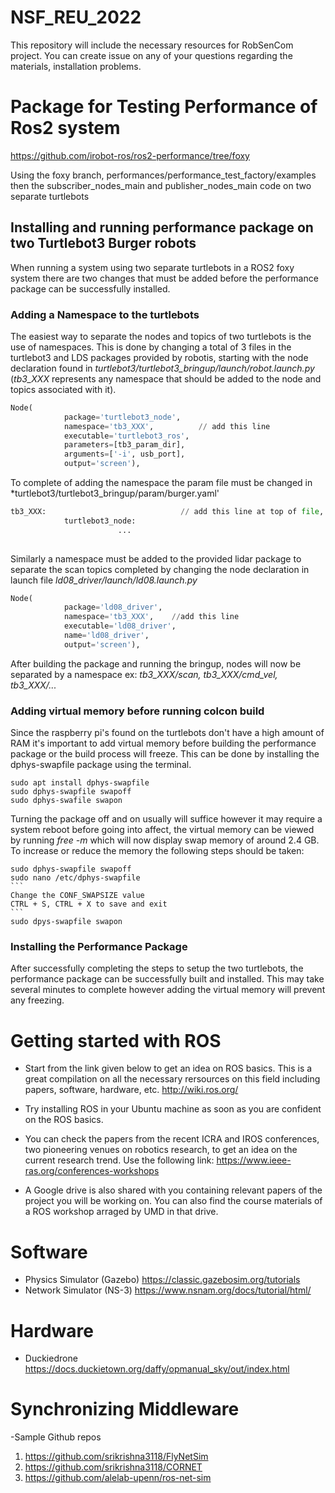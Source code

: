 # NSF_REU_2022
This repository will include the necessary resources for RobSenCom project. You can create issue on any of your questions regarding the materials, installation problems.

# Package for Testing Performance of Ros2 system
https://github.com/irobot-ros/ros2-performance/tree/foxy

Using the foxy branch, performances/performance_test_factory/examples then the subscriber_nodes_main and publisher_nodes_main code on two separate turtlebots

## Installing and running performance package on two Turtlebot3 Burger robots
When running a system using two separate turtlebots in a ROS2 foxy system there are two changes that must be added before the performance package can be successfully installed. 

### Adding a Namespace to the turtlebots
The easiest way to separate the nodes and topics of two turtlebots is the use of namespaces. This is done by changing a total of 3 files in the turtlebot3 and LDS packages provided by robotis, starting with the node declaration found in *turtlebot3/turtlebot3_bringup/launch/robot.launch.py* (*tb3_XXX* represents any namespace that should be added to the node and topics associated with it).
```python
Node(
            package='turtlebot3_node',
            namespace='tb3_XXX',          // add this line
            executable='turtlebot3_ros',
            parameters=[tb3_param_dir],
            arguments=['-i', usb_port],
            output='screen'),
```
To complete of adding the namespace the param file must be changed in *turtlebot3/turtlebot3_bringup/param/burger.yaml'
```python
tb3_XXX:                              // add this line at top of file, properly indent following lines
            turtlebot3_node:
                        ...
            
```
Similarly a namespace must be added to the provided lidar package to separate the scan topics completed by changing the node declaration in launch file *ld08_driver/launch/ld08.launch.py*
```python
Node(
            package='ld08_driver',
            namespace='tb3_XXX',    //add this line
            executable='ld08_driver',
            name='ld08_driver',
            output='screen'),
```
After building the package and running the bringup, nodes will now be separated by a namespace ex: *tb3_XXX/scan, tb3_XXX/cmd_vel, tb3_XXX/...*

### Adding virtual memory before running colcon build
Since the raspberry pi's found on the turtlebots don't have a high amount of RAM it's important to add virtual memory before building the performance package or the build process will freeze. This can be done by installing the dphys-swapfile package using the terminal.
```
sudo apt install dphys-swapfile
sudo dphys-swapfile swapoff
sudo dphys-swafile swapon
```
Turning the package off and on usually will suffice however it may require a system reboot before going into affect, the virtual memory can be viewed by running *free -m* which will now display swap memory of around 2.4 GB. To increase or reduce the memory the following steps should be taken:
````
sudo dphys-swapfile swapoff
sudo nano /etc/dphys-swapfile
```
Change the CONF_SWAPSIZE value
CTRL + S, CTRL + X to save and exit
```
sudo dpys-swapfile swapon
````
### Installing the Performance Package
After successfully completing the steps to setup the two turtlebots, the performance package can be successfully built and installed. This may take several minutes to complete however adding the virtual memory will prevent any freezing.

# Getting started with ROS
- Start from the link given below to get an idea on ROS basics. This is a great compilation on all the necessary rersources on this field including papers, software, hardware, etc.
http://wiki.ros.org/
- Try installing ROS in your Ubuntu machine as soon as you are confident on the ROS basics.

- You can check the papers from the recent ICRA and IROS conferences, two pioneering venues on robotics research, to get an idea on the current research trend. Use the following link:
https://www.ieee-ras.org/conferences-workshops

- A Google drive is also shared with you containing relevant papers of the project you will be working on. You can also find the course materials of a ROS workshop arraged by UMD in that drive.

# Software
- Physics Simulator (Gazebo)
https://classic.gazebosim.org/tutorials
- Network Simulator (NS-3)
https://www.nsnam.org/docs/tutorial/html/

# Hardware
- Duckiedrone
https://docs.duckietown.org/daffy/opmanual_sky/out/index.html

# Synchronizing Middleware 
-Sample Github repos
1. https://github.com/srikrishna3118/FlyNetSim
2. https://github.com/srikrishna3118/CORNET
3. https://github.com/alelab-upenn/ros-net-sim
